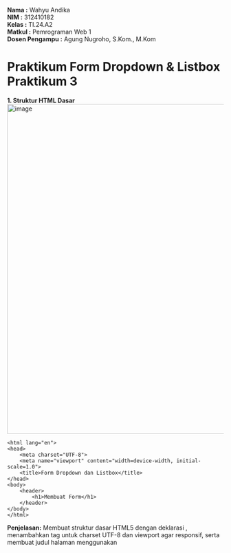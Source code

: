 **Nama   :** Wahyu Andika  
**NIM    :** 312410182  
**Kelas  :** TI.24.A2  
**Matkul :** Pemrograman Web 1  
**Dosen Pengampu :** Agung Nugroho, S.Kom., M.Kom

# Praktikum Form Dropdown & Listbox Praktikum 3 #

**1. Struktur HTML Dasar**
<img width="1366" height="768" alt="image" src="https://github.com/user-attachments/assets/af050ca7-dede-45e2-84af-e0d595e06659" />

```<!DOCTYPE html>
<html lang="en">
<head>
    <meta charset="UTF-8">
    <meta name="viewport" content="width=device-width, initial-scale=1.0">
    <title>Form Dropdown dan Listbox</title>
</head>
<body>
    <header>
        <h1>Membuat Form</h1>
    </header>
</body>
</html>
```

**Penjelasan:**
Membuat struktur dasar HTML5 dengan deklarasi <!DOCTYPE html>, menambahkan tag <meta> untuk charset UTF-8 dan viewport agar responsif, serta membuat judul halaman menggunakan <title> dan header `<h1>.`

**2. Membuat Form Dasar**
<img width="1366" height="768" alt="image" src="https://github.com/user-attachments/assets/c9de4770-525b-4a21-8a91-798ae2fb98bf" />

```<form action="proses.php" method="post">
    <fieldset>
        <legend>Data Pendaftaran</legend>
    </fieldset>
</form>
```
**Penjelasan :**

- Pada langkah ini kita menambahkan struktur dasar sebuah form menggunakan tag `<form>`.
- Atribut `action` berisi file tujuan saat data dikirim (`proses.php`), dan `method="post"` digunakan untuk mengirim data secara aman.
- Tag `<fieldset>` digunakan untuk mengelompokkan isi form.
- Tag `<legend>` memberikan judul pada kelompok form tersebut.

**3. Menambahkan Input Nama dan Dropdown Fakultas**
<img width="1366" height="768" alt="image" src="https://github.com/user-attachments/assets/587e3be8-79b5-4cc7-88a1-233ec36ee089" />

```<p>
    <label for="nama">Nama</label>
    <input type="text" id="nama" name="nama">
</p>

<p>
    <label for="fakultas">Fakultas</label>
    <select id="fakultas" name="fakultas">
        <option value="">-- Pilih Fakultas --</option>
        <option value="teknik">Fakultas Teknik</option>
        <option value="ekonomi">Fakultas Ekonomi dan Bisnis</option>
        <option value="hukum">Fakultas Hukum</option>
        <option value="kedokteran">Fakultas Kedokteran</option>
    </select>
</p>
```

**Penjelasan :**

- Pada langkah ini ditambahkan dua elemen penting dalam form, yaitu:
- **Input teks “Nama”** menggunakan tag `<input type="text">` untuk mengisi nama lengkap pendaftar.
- **Dropdown “Fakultas”** menggunakan tag `<select>` dan beberapa `<option>` untuk menampilkan daftar pilihan fakultas.  
    Dropdown memudahkan pengguna memilih salah satu pilihan tanpa perlu mengetik manual.

**4. Menambahkan Alamat dan Jenis Kelamin**
<img width="1366" height="768" alt="image" src="https://github.com/user-attachments/assets/fbbc5a47-deaa-4f52-9607-5dbb3d0080b7" />

```<p>
    <label for="alamat">Alamat</label>
    <textarea id="alamat" name="alamat" cols="20" rows="3" placeholder="Masukkan alamat lengkap"></textarea>
</p>

<p>
    <label>Jenis Kelamin</label>
    <input id="jk_l" type="radio" name="kelamin" value="L">
    <label for="jk_l">Laki-laki</label>
    <input id="jk_p" type="radio" name="kelamin" value="P">
    <label for="jk_p">Perempuan</label>
</p>
```

**Penjelasan :**
- **Field Alamat** menggunakan `<textarea>` agar pengguna dapat menulis teks lebih panjang.
- **Jenis Kelamin** menggunakan *radio button* untuk memilih salah satu dari dua pilihan.

**5. Menambahkan tombol login beserta style nya**
<img width="1366" height="768" alt="image" src="https://github.com/user-attachments/assets/555d9ed4-61f7-4159-9bb9-b42021e8bc2d" />

**6. Final Form HTML + CSS**

```html
<!DOCTYPE html>
<html lang="en">
<head>
    <meta charset="UTF-8">
    <meta name="viewport" content="width=device-width, initial-scale=1.0">
    <title>Membuat Form</title>
    <style>
        body {
            font-family: Arial, sans-serif;
            background-color: #f5f5f5;
            padding: 40px;
        }

        header {
            text-align: center;
            margin-bottom: 20px;
        }

        h1 {
            color: #197a43;
        }

        form {
            max-width: 500px;
            margin: 0 auto;
            background: #fff;
            padding: 20px;
            border: 1px solid #ccc;
        }

        fieldset {
            border: 1px solid #197a43;
            padding: 15px;
        }

        legend {
            font-weight: bold;
            color: #197a43;
        }

        p {
            margin-bottom: 15px;
        }

        label {
            display: inline-block;
            width: 120px;
            font-size: 14px;
        }

        input[type="text"],
        textarea {
            width: 250px;
            padding: 5px;
            border: 1px solid #aaa;
            border-radius: 4px;
        }

        textarea {
            resize: vertical;
        }

        .btn-login {
            border: 1px solid #197a43;
            background-color: #197a43;
            color: #ffffff;
            font-weight: 600;
            padding: 8px 20px;
            border-radius: 5px;
            cursor: pointer;
            margin-left: 120px;
            transition: transform .15s ease, box-shadow .15s ease;
            box-shadow: 0 4px 12px rgba(25,122,67,0.12);
        }

        .btn-login:hover {
            background-color: #155d32;
            transform: translateY(-2px);
            box-shadow: 0 8px 18px rgba(21,93,50,0.18);
        }

        .btn-login:active {
            transform: translateY(0);
            box-shadow: 0 3px 8px rgba(0,0,0,0.08);
        }
    </style>
</head>
<body>
    <header>
        <h1>Membuat Form</h1>
    </header>

    <form action="proses.php" method="post">
        <fieldset>
            <legend>Data Pelanggan</legend>

            <p>
                <label for="nama">Nama</label>
                <input type="text" id="nama" name="nama">
            </p>

            <p>
                <label for="alamat">Alamat</label>
                <textarea id="alamat" name="alamat" cols="20" rows="3"></textarea>
            </p>

            <p>
                <label>Jenis Kelamin</label>
                <input type="radio" id="jk_l" name="kelamin" value="L">
                <label for="jk_l">Laki-laki</label>
                <input type="radio" id="jk_p" name="kelamin" value="P">
                <label for="jk_p">Perempuan</label>
            </p>

            <p>
                <input type="submit" value="Login" class="btn-login">
            </p>
        </fieldset>
    </form>
</body>
</html>
```

**Penjelasan:**
Pada langkah ini ditambahkan tombol Login ke dalam form menggunakan elemen <input type="submit"> dengan class .btn-login.
Style CSS memberikan warna hijau khas #197a43, efek hover, dan bayangan agar tombol terlihat modern dan responsif.
Tombol diletakkan di bawah bagian Jenis Kelamin

## Modifikasi ##
<img width="1366" height="768" alt="image" src="https://github.com/user-attachments/assets/db8954af-e892-4e2e-a62b-1170376402de" />

```html
<!DOCTYPE html>
<html lang="en">
<head>
    <meta charset="UTF-8">
    <meta name="viewport" content="width=device-width, initial-scale=1.0">
    <title>Form Dropdown dan Listbox</title>
    <style>
        * {
            margin: 0;
            padding: 0;
            box-sizing: border-box;
        }
        
        body {
            font-family: 'Segoe UI', Tahoma, Geneva, Verdana, sans-serif;
            background: linear-gradient(135deg, #e8f5e9 0%, #c8e6c9 100%);
            padding: 40px 20px;
            min-height: 100vh;
        }
        
        header {
            text-align: center;
            margin-bottom: 30px;
        }
        
        h1 {
            color: #2e7d32;
            font-size: 32px;
            font-weight: 600;
            text-shadow: 2px 2px 4px rgba(0,0,0,0.1);
            margin-bottom: 10px;
        }
        
        .subtitle {
            color: #558b2f;
            font-size: 16px;
            font-weight: 400;
        }
        
        form {
            max-width: 600px;
            margin: 0 auto;
        }
        
        fieldset {
            border: 2px solid #a5d6a7;
            background: #ffffff;
            padding: 35px;
            border-radius: 15px;
            box-shadow: 0 8px 32px rgba(46, 125, 50, 0.15);
            animation: fadeInUp 0.6s ease-out;
        }
        
        .legend-title {
            color: #2e7d32;
            font-weight: 600;
            font-size: 22px;
            padding-bottom: 20px;
            margin-bottom: 20px;
            background: linear-gradient(135deg, #66bb6a 0%, #43a047 100%);
            -webkit-background-clip: text;
            -webkit-text-fill-color: transparent;
            background-clip: text;
            text-align: center;
            border-bottom: 2px solid #a5d6a7;
        }
        
        form p {
            margin-bottom: 20px;
        }
        
        form p > label {
            display: inline-block;
            width: 120px;
            font-weight: 600;
            color: #2e7d32;
            vertical-align: top;
            padding-top: 8px;
        }
        
        form input[type="text"],
        form select,
        form textarea {
            border: 2px solid #a5d6a7;
            padding: 10px 15px;
            font-size: 14px;
            width: calc(100% - 140px);
            border-radius: 8px;
            transition: all 0.3s ease;
            background: #f1f8e9;
            font-family: inherit;
        }
        
        form input[type="text"]:focus,
        form select:focus,
        form textarea:focus {
            outline: none;
            border-color: #66bb6a;
            background: #ffffff;
            box-shadow: 0 0 0 4px rgba(102, 187, 106, 0.1);
            transform: translateY(-2px);
        }
        
        form select {
            cursor: pointer;
        }
        
        form select[multiple] {
            padding: 8px;
            min-height: 120px;
        }
        
        form select option {
            padding: 8px;
            border-radius: 4px;
            margin: 2px 0;
        }
        
        form select option:hover {
            background: #c8e6c9;
        }
        
        .info-text {
            margin-left: 120px;
            font-size: 12px;
            color: #689f38;
            font-style: italic;
            margin-top: -10px;
            margin-bottom: 20px;
            display: flex;
            align-items: center;
        }
        
        .info-text::before {
            content: "ℹ️";
            margin-right: 5px;
        }
        
        form input[type="submit"] {
            border: none;
            background: linear-gradient(135deg, #66bb6a 0%, #43a047 100%);
            color: #ffffff;
            font-weight: 600;
            padding: 14px 40px;
            border-radius: 25px;
            cursor: pointer;
            font-size: 16px;
            margin-left: 120px;
            transition: all 0.3s ease;
            box-shadow: 0 4px 15px rgba(67, 160, 71, 0.3);
            text-transform: uppercase;
            letter-spacing: 1px;
        }
        
        form input[type="submit"]:hover {
            background: linear-gradient(135deg, #43a047 0%, #2e7d32 100%);
            box-shadow: 0 6px 20px rgba(46, 125, 50, 0.4);
            transform: translateY(-3px);
        }
        
        form input[type="submit"]:active {
            transform: translateY(-1px);
            box-shadow: 0 3px 10px rgba(46, 125, 50, 0.3);
        }
        
        @keyframes fadeInUp {
            from {
                opacity: 0;
                transform: translateY(30px);
            }
            to {
                opacity: 1;
                transform: translateY(0);
            }
        }
        
        .form-icon {
            width: 60px;
            height: 60px;
            background: linear-gradient(135deg, #66bb6a 0%, #43a047 100%);
            border-radius: 50%;
            display: flex;
            align-items: center;
            justify-content: center;
            margin: 0 auto 20px;
            font-size: 30px;
            box-shadow: 0 4px 15px rgba(67, 160, 71, 0.3);
        }
    </style>
</head>
<body>
    <header>
        <div class="form-icon">📝</div>
        <h1>Form Pendaftaran Mahasiswa</h1>
        <p class="subtitle">Silakan lengkapi data pendaftaran Anda</p>
    </header>
    
    <form action="proses.php" method="post">
        <fieldset>
            <div class="legend-title">Data Pendaftaran</div>
            
            <p>
                <label for="nama">Nama</label>
                <input type="text" id="nama" name="nama" placeholder="Masukkan nama lengkap">
            </p>

            <p>
                <label for="alamat">Alamat</label>
                <textarea id="alamat" name="alamat" cols="20" rows="3" placeholder="Masukkan alamat lengkap"></textarea>
            </p>

            <p>
                <label>Jenis Kelamin</label>
                <input id="jk_l" type="radio" name="kelamin" value="L">
                <label for="jk_l">Laki-laki</label>
                <input id="jk_p" type="radio" name="kelamin" value="P">
                <label for="jk_p">Perempuan</label>
            </p>
            
            <p>
                <label for="fakultas">Fakultas</label>
                <select id="fakultas" name="fakultas">
                    <option value="">-- Pilih Fakultas --</option>
                    <option value="teknik">Fakultas Teknik</option>
                    <option value="ekonomi">Fakultas Ekonomi dan Bisnis</option>
                    <option value="hukum">Fakultas Hukum</option>
                    <option value="kedokteran">Fakultas Kedokteran</option>
                </select>
            </p>
            
            <p>
                <label for="prodi">Program Studi</label>
                <select id="prodi" name="prodi">
                    <option value="">-- Pilih Program Studi --</option>
                    <option value="ti">Teknik Informatika</option>
                    <option value="si">Sistem Informasi</option>
                    <option value="te">Teknik Elektro</option>
                    <option value="tm">Teknik Mesin</option>
                </select>
            </p>
            
            <p>
                <label for="matkul">Mata Kuliah</label>
                <select id="matkul" name="matkul[]" multiple>
                    <option value="pemweb">Pemrograman Web</option>
                    <option value="basdat">Basis Data</option>
                    <option value="jarkom">Jaringan Komputer</option>
                    <option value="sisop">Sistem Operasi</option>
                    <option value="alpro">Algoritma & Pemrograman</option>
                    <option value="strdat">Struktur Data</option>
                </select>
            </p>
            <p class="info-text">
                Tekan Ctrl (Windows) atau Cmd (Mac) untuk memilih lebih dari satu
            </p>
            
            <p>
                <label for="hobi">Hobi</label>
                <select id="hobi" name="hobi[]" multiple size="5">
                    <option value="olahraga">Olahraga</option>
                    <option value="membaca">Membaca</option>
                    <option value="musik">Musik</option>
                    <option value="traveling">Traveling</option>
                    <option value="gaming">Gaming</option>
                    <option value="fotografi">Fotografi</option>
                    <option value="menulis">Menulis</option>
                </select>
            </p>
            <p class="info-text">
                Pilih satu atau lebih hobi
            </p>
            
            <p>
                <input type="submit" value="Daftar">
            </p>
        </fieldset>
    </form>
</body>
</html>
```
